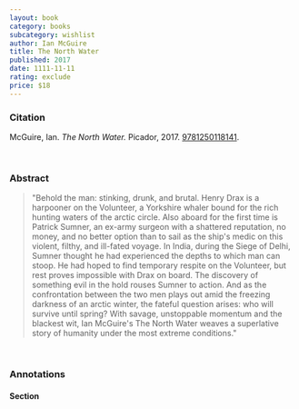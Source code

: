 ```yaml
---
layout: book
category: books
subcategory: wishlist
author: Ian McGuire
title: The North Water
published: 2017
date: 1111-11-11
rating: exclude
price: $18
---
```


### Citation

McGuire, Ian. *The North Water.* Picador, 2017. [9781250118141](https://us.macmillan.com/books/9781250118141/thenorthwater).

<br>

### Abstract

> "Behold the man: stinking, drunk, and brutal. Henry Drax is a harpooner on the Volunteer, a Yorkshire whaler bound for the rich hunting waters of the arctic circle. Also aboard for the first time is Patrick Sumner, an ex-army surgeon with a shattered reputation, no money, and no better option than to sail as the ship's medic on this violent, filthy, and ill-fated voyage. In India, during the Siege of Delhi, Sumner thought he had experienced the depths to which man can stoop. He had hoped to find temporary respite on the Volunteer, but rest proves impossible with Drax on board. The discovery of something evil in the hold rouses Sumner to action. And as the confrontation between the two men plays out amid the freezing darkness of an arctic winter, the fateful question arises: who will survive until spring? With savage, unstoppable momentum and the blackest wit, Ian McGuire's The North Water weaves a superlative story of humanity under the most extreme conditions."

<br>

### Annotations

#### Section

<br>
